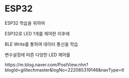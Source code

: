 # ESP32
<p>ESP32 학습을 위하여</p>
<p>ESP32로 LED 1개를 제어한 이후에</p>
<p>BLE Write를 통하여 데이터 통신을 학습</p>
<p>변수설정에 따른 다양한 LED 제어를 </p>
https://m.blog.naver.com/PostView.nhn?blogId=gilitechmaster&logNo=222085319146&navType=tl
